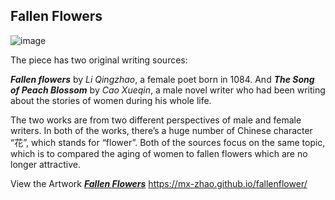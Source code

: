 ## Fallen Flowers

![image](https://github.com/mx-zhao/fallenflowers/blob/d204a20bf781839e5cda576d13c56d8d2cd403e9/scr.png)

The piece has two original writing sources:

***Fallen flowers*** by *Li Qingzhao*, a female poet born in 1084. And ***The Song of Peach Blossom*** by *Cao Xueqin*, a male novel writer who had been writing about the stories of women during his whole life.

The two works are from two different perspectives of male and female writers. In both of the works, there’s a huge number of Chinese character “花”, which stands for “flower”. Both of the sources focus on the same topic, which is to compared the aging of women to fallen flowers which are no longer attractive.

View the Artwork [***Fallen Flowers***](https://mx-zhao.github.io/fallenflower/) https://mx-zhao.github.io/fallenflower/
